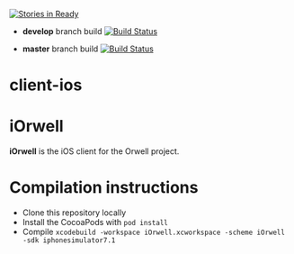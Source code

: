 [![Stories in Ready](https://badge.waffle.io/orwell-int/client-ios.png?label=ready)](http://waffle.io/orwell-int/client-ios)

* **develop** branch build
[![Build Status](https://travis-ci.org/orwell-int/client-ios.png?branch=develop)](https://travis-ci.org/orwell-int/client-ios)

* **master** branch build
[![Build Status](https://travis-ci.org/orwell-int/client-ios.png?branch=master)](https://travis-ci.org/orwell-int/client-ios)

client-ios
==========

iOrwell
=======

__iOrwell__ is the iOS client for the Orwell project.

Compilation instructions
========================
* Clone this repository locally
* Install the CocoaPods with `pod install`
* Compile `xcodebuild -workspace iOrwell.xcworkspace -scheme iOrwell -sdk iphonesimulator7.1`


